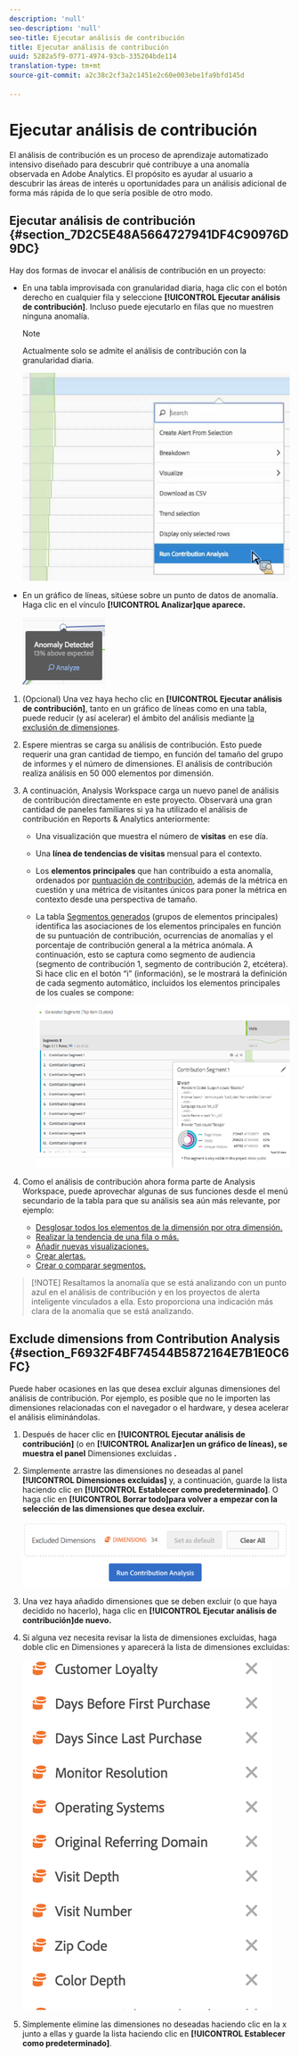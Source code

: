 ```yaml
---
description: 'null'
seo-description: 'null'
seo-title: Ejecutar análisis de contribución
title: Ejecutar análisis de contribución
uuid: 5282a5f9-0771-4974-93cb-335204bde114
translation-type: tm+mt
source-git-commit: a2c38c2cf3a2c1451e2c60e003ebe1fa9bfd145d

---
```



# Ejecutar análisis de contribución

El análisis de contribución es un proceso de aprendizaje automatizado intensivo diseñado para descubrir qué contribuye a una anomalía observada en Adobe Analytics. El propósito es ayudar al usuario a descubrir las áreas de interés u oportunidades para un análisis adicional de forma más rápida de lo que sería posible de otro modo.

## Ejecutar análisis de contribución {#section_7D2C5E48A5664727941DF4C90976D9DC}

Hay dos formas de invocar el análisis de contribución en un proyecto:

* En una tabla improvisada con granularidad diaria, haga clic con el botón derecho en cualquier fila y seleccione **[!UICONTROL Ejecutar análisis de contribución]**. Incluso puede ejecutarlo en filas que no muestren ninguna anomalía.

   >[!NOTE]
   >
   >Actualmente solo se admite el análisis de contribución con la granularidad diaria.

   ![](assets/run_ca.png)

* En un gráfico de líneas, sitúese sobre un punto de datos de anomalía. Haga clic en el vínculo **[!UICONTROL Analizar]que aparece.**

   ![](assets/contribution-analysis.png)

1. (Opcional) Una vez haya hecho clic en **[!UICONTROL Ejecutar análisis de contribución]**, tanto en un gráfico de líneas como en una tabla, puede reducir (y así acelerar) el ámbito del análisis mediante [la exclusión de dimensiones](../../../../analyze/analysis-workspace/virtual-analyst/contribution-analysis/run-contribution-analysis.md#section_F6932F4BF74544B5872164E7B1E0C6FC).

1. Espere mientras se carga su análisis de contribución. Esto puede requerir una gran cantidad de tiempo, en función del tamaño del grupo de informes y el número de dimensiones. El análisis de contribución realiza análisis en 50 000 elementos por dimensión.
1. A continuación, Analysis Workspace carga un nuevo panel de análisis de contribución directamente en este proyecto. Observará una gran cantidad de paneles familiares si ya ha utilizado el análisis de contribución en Reports &amp; Analytics anteriormente:

   * Una visualización que muestra el número de **visitas** en ese día.
   * Una **línea de tendencias de visitas** mensual para el contexto.
   * Los **elementos principales** que han contribuido a esta anomalía, ordenados por [puntuación de contribución](https://marketing.adobe.com/resources/help/en_US/analytics/contribution/ca_contribution_score.html), además de la métrica en cuestión y una métrica de visitantes únicos para poner la métrica en contexto desde una perspectiva de tamaño.

   * La tabla [Segmentos generados](https://marketing.adobe.com/resources/help/en_US/analytics/contribution/ca_workflow_premium.html) (grupos de elementos principales) identifica las asociaciones de los elementos principales en función de su puntuación de contribución, ocurrencias de anomalías y el porcentaje de contribución general a la métrica anómala. A continuación, esto se captura como segmento de audiencia (segmento de contribución 1, segmento de contribución 2, etcétera). Si hace clic en el botón “i” (información), se le mostrará la definición de cada segmento automático, incluidos los elementos principales de los cuales se compone:

      ![](assets/auto_segment.png)

1. Como el análisis de contribución ahora forma parte de Analysis Workspace, puede aprovechar algunas de sus funciones desde el menú secundario de la tabla para que su análisis sea aún más relevante, por ejemplo:

   * [Desglosar todos los elementos de la dimensión por otra dimensión.](../../../../analyze/analysis-workspace/components/dimensions/t-breakdown-fa.md#task_B594DA2476E84DFDA8279E831F0BD9C4)
   * [Realizar la tendencia de una fila o más.](../../../../analyze/analysis-workspace/analysis-workspace-features.md#section_34930C967C104C2B9092BA8DCF2BF81A)
   * [Añadir nuevas visualizaciones.](../../../../analyze/analysis-workspace/visualizations/freeform-analysis-visualizations.md#concept_09242627629147A88A68F1506954C276)
   * [Crear alertas.](/help/components/c-alerts/intellligent-alerts.md)
   * [Crear o comparar segmentos.](../../../../analyze/analysis-workspace/c-panels/c-segment-comparison/segment-comparison.md#concept_74FAC1C6D0204F9190A110B0D9005793)

> [!NOTE] Resaltamos la anomalía que se está analizando con un punto azul en el análisis de contribución y en los proyectos de alerta inteligente vinculados a ella. Esto proporciona una indicación más clara de la anomalía que se está analizando.

## Exclude dimensions from Contribution Analysis {#section_F6932F4BF74544B5872164E7B1E0C6FC}

Puede haber ocasiones en las que desea excluir algunas dimensiones del análisis de contribución. Por ejemplo, es posible que no le importen las dimensiones relacionadas con el navegador o el hardware, y desea acelerar el análisis eliminándolas.

1. Después de hacer clic en **[!UICONTROL Ejecutar análisis de contribución]** (o en **[!UICONTROL Analizar]en un gráfico de líneas), se muestra el panel** Dimensiones excluidas **.**

1. Simplemente arrastre las dimensiones no deseadas al panel **[!UICONTROL Dimensiones excluidas]** y, a continuación, guarde la lista haciendo clic en **[!UICONTROL Establecer como predeterminado]**. O haga clic en **[!UICONTROL Borrar todo]para volver a empezar con la selección de las dimensiones que desea excluir.**

   ![](assets/exclude_dimensions.png)

1. Una vez haya añadido dimensiones que se deben excluir (o que haya decidido no hacerlo), haga clic en **[!UICONTROL Ejecutar análisis de contribución]de nuevo.**
1. Si alguna vez necesita revisar la lista de dimensiones excluidas, haga doble clic en Dimensiones y aparecerá la lista de dimensiones excluidas:

   ![](assets/excluded-dimensions.png)

1. Simplemente elimine las dimensiones no deseadas haciendo clic en la x junto a ellas y guarde la lista haciendo clic en **[!UICONTROL Establecer como predeterminado]**.

